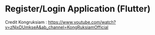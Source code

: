 # Register/Login Application (Flutter)



















Credit Kongruksiam : https://www.youtube.com/watch?v=zNjxDUmkseA&ab_channel=KongRuksiamOfficial
